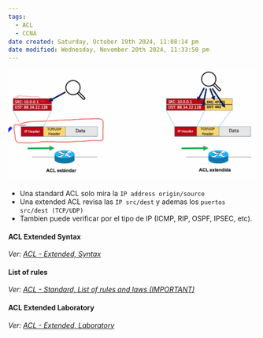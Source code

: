 ```yaml
---
tags:
  - ACL
  - CCNA
date created: Saturday, October 19th 2024, 11:08:14 pm
date modified: Wednesday, November 20th 2024, 11:33:50 pm
---
```



![](_anexos_/Screenshot%20from%202023-12-29%2000-35-26.png)

- Una standard ACL solo mira la `IP address origin/source`
- Una extended ACL revisa las `IP src/dest` y ademas los `puertos src/dest (TCP/UDP)`
- Tambien puede verificar por el tipo de IP (ICMP, RIP, OSPF, IPSEC, etc).

#### ACL Extended Syntax
_Ver: [ACL - Extended, Syntax](ACL%20-%20Extended,%20Syntax.md)_
#### List of rules
_Ver: [ACL - Standard, List of rules and laws (IMPORTANT)](ACL%20-%20Standard,%20List%20of%20rules%20and%20laws%20(IMPORTANT).md)_

#### ACL Extended Laboratory
_Ver: [ACL - Extended, Laboratory](ACL%20-%20Extended,%20Laboratory.md)_